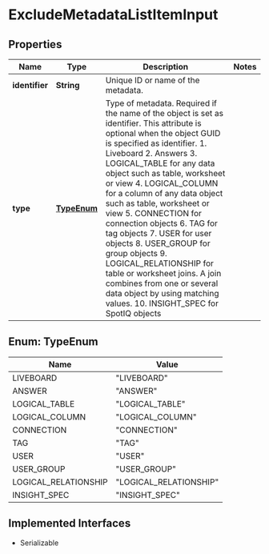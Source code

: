 

# ExcludeMetadataListItemInput


## Properties

| Name | Type | Description | Notes |
|------------ | ------------- | ------------- | -------------|
|**identifier** | **String** | Unique ID or name of the metadata. |  |
|**type** | [**TypeEnum**](#TypeEnum) | Type of metadata. Required if the name of the object is set as identifier. This attribute is optional when the object GUID is specified as identifier. 1. Liveboard 2. Answers 3. LOGICAL_TABLE for any data object such as table, worksheet or view 4. LOGICAL_COLUMN for a column of any data object such as table, worksheet or view 5. CONNECTION for connection objects 6. TAG for tag objects 7. USER for user objects 8. USER_GROUP for group objects 9. LOGICAL_RELATIONSHIP for table or worksheet joins. A join combines from one or several data object by using matching values. 10. INSIGHT_SPEC for SpotIQ objects |  |



## Enum: TypeEnum

| Name | Value |
|---- | -----|
| LIVEBOARD | &quot;LIVEBOARD&quot; |
| ANSWER | &quot;ANSWER&quot; |
| LOGICAL_TABLE | &quot;LOGICAL_TABLE&quot; |
| LOGICAL_COLUMN | &quot;LOGICAL_COLUMN&quot; |
| CONNECTION | &quot;CONNECTION&quot; |
| TAG | &quot;TAG&quot; |
| USER | &quot;USER&quot; |
| USER_GROUP | &quot;USER_GROUP&quot; |
| LOGICAL_RELATIONSHIP | &quot;LOGICAL_RELATIONSHIP&quot; |
| INSIGHT_SPEC | &quot;INSIGHT_SPEC&quot; |


## Implemented Interfaces

* Serializable


